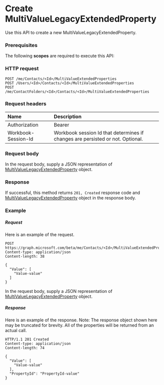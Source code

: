 # Create MultiValueLegacyExtendedProperty

Use this API to create a new MultiValueLegacyExtendedProperty.
### Prerequisites
The following **scopes** are required to execute this API: 
### HTTP request
<!-- { "blockType": "ignored" } -->
```http
POST /me/Contacts/<Id>/MultiValueExtendedProperties
POST /Users/<Id>/Contacts/<Id>/MultiValueExtendedProperties
POST /me/ContactFolders/<Id>/Contacts/<Id>/MultiValueExtendedProperties

```
### Request headers
| Name       | Description|
|:---------------|:----------|
| Authorization  | Bearer <code>|
| Workbook-Session-Id  | Workbook session Id that determines if changes are persisted or not. Optional.|

### Request body
In the request body, supply a JSON representation of [MultiValueLegacyExtendedProperty](../resources/multivaluelegacyextendedproperty.md) object.


### Response
If successful, this method returns `201, Created` response code and [MultiValueLegacyExtendedProperty](../resources/multivaluelegacyextendedproperty.md) object in the response body.

### Example
##### Request
Here is an example of the request.
<!-- {
  "blockType": "request",
  "name": "create_multivaluelegacyextendedproperty_from_contact"
}-->
```http
POST https://graph.microsoft.com/beta/me/Contacts/<Id>/MultiValueExtendedProperties
Content-type: application/json
Content-length: 38

{
  "Value": [
    "Value-value"
  ]
}
```
In the request body, supply a JSON representation of [MultiValueLegacyExtendedProperty](../resources/multivaluelegacyextendedproperty.md) object.
##### Response
Here is an example of the response. Note: The response object shown here may be truncated for brevity. All of the properties will be returned from an actual call.
<!-- {
  "blockType": "response",
  "truncated": true,
  "@odata.type": "microsoft.graph.MultiValueLegacyExtendedProperty"
} -->
```http
HTTP/1.1 201 Created
Content-type: application/json
Content-length: 74

{
  "Value": [
    "Value-value"
  ],
  "PropertyId": "PropertyId-value"
}
```

<!-- uuid: 8fcb5dbc-d5aa-4681-8e31-b001d5168d79
2015-10-25 14:57:30 UTC -->
<!-- {
  "type": "#page.annotation",
  "description": "Create MultiValueLegacyExtendedProperty",
  "keywords": "",
  "section": "documentation",
  "tocPath": ""
}-->